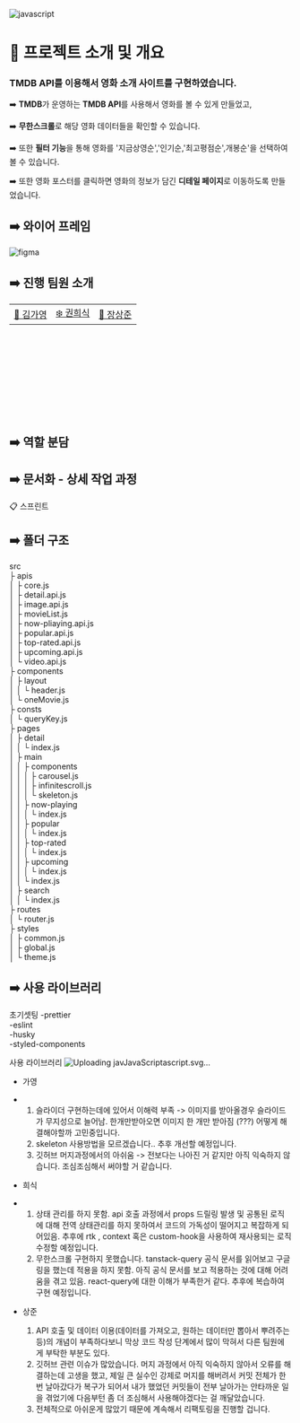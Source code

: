 ![javascript](https://github.com/FE-team1/GITFLIX/assets/110034416/366a5830-a798-4c89-8523-c5444d18e831)<h1>📑 프로젝트 소개 및 개요</h1> 

<h3> TMDB API를 이용해서 영화 소개 사이트를 구현하였습니다. </h3> 

➡️ **TMDB**가 운영하는 **TMDB API**를 사용해서 영화를 볼 수 있게 만들었고,

➡️ **무한스크롤**로 해당 영화 데이터들을 확인할 수 있습니다.

➡️ 또한 **필터 기능**을 통해 영화를 '지금상영순','인기순,'최고평점순',개봉순'을 선택하여 볼 수 있습니다.

➡️ 또한 영화 포스터를 클릭하면 영화의 정보가 담긴 **디테일 페이지**로 이동하도록 만들었습니다.

## ➡️ 와이어 프레임

![figma](https://github.com/FE-team1/GITFLIX/assets/110034416/d042254d-be4d-4a9c-9b66-48a56d13f6e5)

## ➡️ 진행 팀원 소개

<table style="margin-left: auto; margin-right: auto; width: 600px; height: 200px;">
  <tr>
    <td><a href="">🥰 김가영</a></td>
    <td><a href="">❄️ 권희식</a></td>
    <td><a href="">🦊 장상준</a></td>
  </tr>
</table>

## ➡️ 역할 분담



## ➡️ 문서화 - 상세 작업 과정

📋 스프린트


## ➡️ 폴더 구조

src <br>
 ├ apis <br>
 │   ├ core.js <br>
 │	 ├ detail.api.js <br>
 │   ├ image.api.js <br>
 │	 ├ movieList.js <br>
 │	 ├ now-pliaying.api.js <br>
 │	 ├ popular.api.js <br>
 │	 ├ top-rated.api.js <br>
 │	 ├ upcoming.api.js <br>
 │	 └ video.api.js <br>
 ├ components <br>
 │   ├ layout <br>
 │   │	└ header.js <br>
 │   └ oneMovie.js <br>
 ├ consts <br>
 │   └ queryKey.js <br>
 ├ pages <br>
 │   ├ detail <br>
 │   │  └ index.js <br>
 │   ├ main <br>
 │   │  ├ components <br>
 │   │  │   ├ carousel.js <br>
 │   │  │   ├ infinitescroll.js <br>
 │	 │  │   └ skeleton.js <br>
 │   │  ├ now-playing <br>
 │   │  │   └ index.js <br>
 │   │  ├ popular <br>
 │   │  │   └ index.js <br>
 │   │  ├ top-rated  <br>
 │   │  │   └ index.js <br>
 │   │  ├ upcoming <br>
 │   │  │   └ index.js <br>
 │   │  └ index.js <br>
 │   ├ search <br>
 │   │  └ index.js <br>
 ├ routes <br>
 │	 └ router.js <br>
 ├ styles <br>
 │   ├ common.js <br>
 │   ├ global.js <br>
 │   └ theme.js <br>

 

## ➡️ 사용 라이브러리

초기셋팅
-prettier <br>
-eslint <br>
-husky <br>
-styled-components <br>

사용 라이브러리
![Uploading jav<svg role="img" viewBox="0 0 24 24" xmlns="http://www.w3.org/2000/svg"><title>JavaScript</title><path d="M0 0h24v24H0V0zm22.034 18.276c-.175-1.095-.888-2.015-3.003-2.873-.736-.345-1.554-.585-1.797-1.14-.091-.33-.105-.51-.046-.705.15-.646.915-.84 1.515-.66.39.12.75.42.976.9 1.034-.676 1.034-.676 1.755-1.125-.27-.42-.404-.601-.586-.78-.63-.705-1.469-1.065-2.834-1.034l-.705.089c-.676.165-1.32.525-1.71 1.005-1.14 1.291-.811 3.541.569 4.471 1.365 1.02 3.361 1.244 3.616 2.205.24 1.17-.87 1.545-1.966 1.41-.811-.18-1.26-.586-1.755-1.336l-1.83 1.051c.21.48.45.689.81 1.109 1.74 1.756 6.09 1.666 6.871-1.004.029-.09.24-.705.074-1.65l.046.067zm-8.983-7.245h-2.248c0 1.938-.009 3.864-.009 5.805 0 1.232.063 2.363-.138 2.711-.33.689-1.18.601-1.566.48-.396-.196-.597-.466-.83-.855-.063-.105-.11-.196-.127-.196l-1.825 1.125c.305.63.75 1.172 1.324 1.517.855.51 2.004.675 3.207.405.783-.226 1.458-.691 1.811-1.411.51-.93.402-2.07.397-3.346.012-2.054 0-4.109 0-6.179l.004-.056z"/></svg>ascript.svg…]()


- 가영
- 1) 슬라이더 구현하는데에 있어서 이해력 부족 -> 이미지를 받아올경우 슬라이드가 무지성으로 늘어남. 한개만받아오면 이미지 한 개만 받아짐 (???) 어떻게 해결해야할까 고민중입니다. 
  2) skeleton 사용방법을 모르겠습니다.. 추후 개선할 예정입니다.
  3) 깃허브 머지과정에서의 아쉬움 ->  전보다는 나아진 거 같지만 아직 익숙하지 않습니다. 조심조심해서 써야할 거 같습니다.
- 희식
- 1) 상태 관리를 하지 못함. api 호출 과정에서 props 드릴링 발생 및 공통된 로직에 대해 전역 상태관리를 하지 못하여서 코드의 가독성이 떨어지고 복잡하게 되어있음. 추후에 rtk , context 혹은 custom-hook을 사용하여 재사용되는 로직 수정할 예정입니다.
  2) 무한스크롤 구현하지 못했습니다. tanstack-query 공식 문서를 읽어보고 구글링을 했는데 적용을 하지 못함. 아직 공식 문서를 보고 적용하는 것에 대해 어려움을 겪고 있음. react-query에 대한 이해가 부족한거 같다. 추후에 복습하여 구현 예정입니다.

- 상준
  1. API 호출 및 데이터 이용(데이터를 가져오고, 원하는 데이터만 뽑아서 뿌려주는 등)의 개념이 부족하다보니 막상 코드 작성 단계에서 많이 막혀서 다른 팀원에게 부탁한 부분도 있다.
  2. 깃허브 관련 이슈가 많았습니다. 머지 과정에서 아직 익숙하지 않아서 오류를 해결하는데 고생을 했고, 제일 큰 실수인 강제로 머지를 해버려서 커밋 전체가 한 번 날아갔다가 복구가 되어서 내가 했었던 커밋들이 전부 날아가는 안타까운 일을 겪었기에 다음부턴 좀 더 조심해서 사용해야겠다는 걸 깨달았습니다.
  3. 전체적으로 아쉬운게 많았기 때문에 계속해서 리팩토링을 진행할 겁니다.
